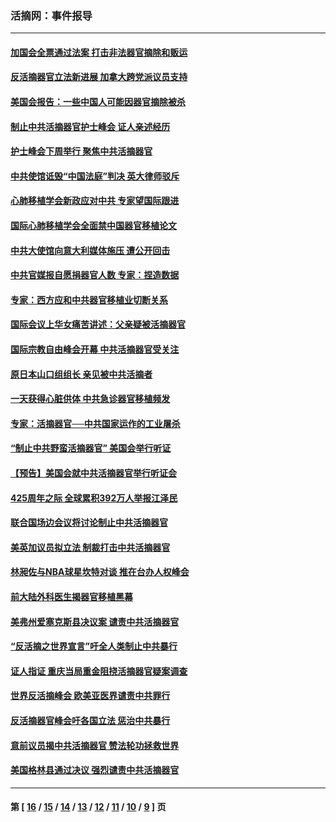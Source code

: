 ### 活摘网：事件报导
---
#### [加国会全票通过法案 打击非法器官摘除和贩运](../../pages/nf5877/n13884924.md?03040430) 
#### [反活摘器官立法新进展 加拿大跨党派议员支持](../../pages/nf5877/n13876061.md?03040430) 
#### [美国会报告：一些中国人可能因器官摘除被杀](../../pages/nf5877/n13867964.md?03040430) 
#### [制止中共活摘器官护士峰会 证人亲述经历](../../pages/nf5877/n13859007.md?03040430) 
#### [护士峰会下周举行 聚焦中共活摘器官](../../pages/nf5877/n13855418.md?03040430) 
#### [中共使馆诋毁“中国法庭”判决 英大律师驳斥](../../pages/nf5877/n13833945.md?03040430) 
#### [心肺移植学会新政应对中共 专家望国际跟进](../../pages/nf5877/n13829043.md?03040430) 
#### [国际心肺移植学会全面禁中国器官移植论文](../../pages/nf5877/n13827785.md?03040430) 
#### [中共大使馆向意大利媒体施压 遭公开回击](../../pages/nf5877/n13826038.md?03040430) 
#### [中共官媒报自愿捐器官人数 专家：捏造数据](../../pages/nf5877/n13814130.md?03040430) 
#### [专家：西方应和中共器官移植业切断关系](../../pages/nf5877/n13772828.md?03040430) 
#### [国际会议上华女痛苦讲述：父亲疑被活摘器官](../../pages/nf5877/n13771583.md?03040430) 
#### [国际宗教自由峰会开幕 中共活摘器官受关注](../../pages/nf5877/n13769995.md?03040430) 
#### [原日本山口组组长 亲见被中共活摘者](../../pages/nf5877/n13767360.md?03040430) 
#### [一天获得心脏供体 中共急诊器官移植频发](../../pages/nf5877/n13764689.md?03040430) 
#### [专家：活摘器官──中共国家运作的工业屠杀](../../pages/nf5877/n13761178.md?03040430) 
#### [“制止中共野蛮活摘器官” 美国会举行听证](../../pages/nf5877/n13735831.md?03040430) 
#### [【预告】美国会就中共活摘器官举行听证会](../../pages/nf5877/n13732843.md?03040430) 
#### [425周年之际 全球累积392万人举报江泽民](../../pages/nf5877/n13719232.md?03040430) 
#### [联合国场边会议将讨论制止中共活摘器官](../../pages/nf5877/n13656361.md?03040430) 
#### [美英加议员拟立法 制裁打击中共活摘器官](../../pages/nf5877/n13430251.md?03040430) 
#### [林昶佐与NBA球星坎特对谈 推在台办人权峰会](../../pages/nf5877/n13414467.md?03040430) 
#### [前大陆外科医生揭器官移植黑幕](../../pages/nf5877/n13401416.md?03040430) 
#### [美弗州爱塞克斯县决议案 谴责中共活摘器官](../../pages/nf5877/n13320919.md?03040430) 
#### [“反活摘之世界宣言”吁全人类制止中共暴行](../../pages/nf5877/n13259730.md?03040430) 
#### [证人指证 重庆当局重金阻挠活摘器官疑案调查](../../pages/nf5877/n13259127.md?03040430) 
#### [世界反活摘峰会 欧美亚医界谴责中共罪行](../../pages/nf5877/n13253550.md?03040430) 
#### [反活摘器官峰会吁各国立法 惩治中共暴行](../../pages/nf5877/n13245052.md?03040430) 
#### [意前议员揭中共活摘器官 赞法轮功拯救世界](../../pages/nf5877/n13203445.md?03040430) 
#### [美国格林县通过决议 强烈谴责中共活摘器官](../../pages/nf5877/n13119367.md?03040430) 

---
#### 第 [ [16](./16.md?03040430) / [15](./15.md?03040430) / [14](./14.md?03040430) / [13](./13.md?03040430) / [12](./12.md?03040430) / [11](./11.md?03040430) / [10](./10.md?03040430) / [9](./9.md?03040430) ] 页
